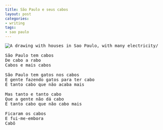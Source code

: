 ```yaml
---
title: São Paulo e seus cabos
layout: post
categories:
- writing
tags:
- sao paulo
---
```


<pre>
<img
  class="text-image float-left"
  src="/assets/posts/{{ page.date | date: "%Y-%m-%d" }}-{{ page.title | slugify }}/sao-paulo-e-seus-cabos.png"
  alt="A drawing with houses in Sao Paulo, with many electricity/tv/telephone cables in front of it"
  aria-label="A drawing with houses in Sao Paulo, with many electricity/tv/telephone cables in front of it"
  />

São Paulo tem cabos
De cabo a rabo
Cabos e mais cabos

São Paulo tem gatos nos cabos
E gente fazendo gatos para ter cabo
É tanto cabo que não acaba mais

Mas tanto e tanto cabo
Que a gente não dá cabo
É tanto cabo que não cabo mais

Ficaram os cabos
E fui-me-embora
Cabô
</pre>
